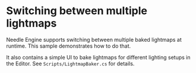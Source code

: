 # Switching between multiple lightmaps

Needle Engine supports switching between multiple baked lightmaps at runtime. This sample demonstrates how to do that. 

It also contains a simple UI to bake lightmaps for different lighting setups in the Editor. See `Scripts/LightmapBaker.cs` for details.  